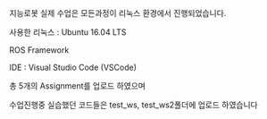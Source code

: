 
지능로봇 실제 수업은 모든과정이 리눅스 환경에서 진행되었습니다.

사용한 리눅스 : Ubuntu 16.04 LTS

ROS Framework

IDE : Visual Studio Code (VSCode)

총 5개의 Assignment를 업로드 하였으며

수업진행중 실습했던 코드들은 test_ws, test_ws2폴더에 업로드 하였습니다
